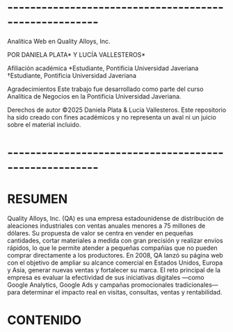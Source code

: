 
# ------------------------------------------------------
Analítica Web en Quality Alloys, Inc.

POR DANIELA PLATA* Y LUCÍA VALLESTEROS*

Afiliación académica
*Estudiante, Pontificia Universidad Javeriana
†Estudiante, Pontificia Universidad Javeriana

Agradecimientos
Este trabajo fue desarrollado como parte del curso Analítica de Negocios en la Pontificia Universidad Javeriana.

Derechos de autor
©2025 Daniela Plata & Lucía Vallesteros. Este repositorio ha sido creado con fines académicos y no representa un aval ni un juicio sobre el material incluido.
# ------------------------------------------------------

# RESUMEN
Quality Alloys, Inc. (QA) es una empresa estadounidense de distribución de aleaciones industriales con ventas anuales menores a 75 millones de dólares. Su propuesta de valor se centra en vender en pequeñas cantidades, cortar materiales a medida con gran precisión y realizar envíos rápidos, lo que le permite atender a pequeñas compañías que no pueden comprar directamente a los productores. En 2008, QA lanzó su página web con el objetivo de ampliar su alcance comercial en Estados Unidos, Europa y Asia, generar nuevas ventas y fortalecer su marca. El reto principal de la empresa es evaluar la efectividad de sus iniciativas digitales —como Google Analytics, Google Ads y campañas promocionales tradicionales— para determinar el impacto real en visitas, consultas, ventas y rentabilidad.

# CONTENIDO

